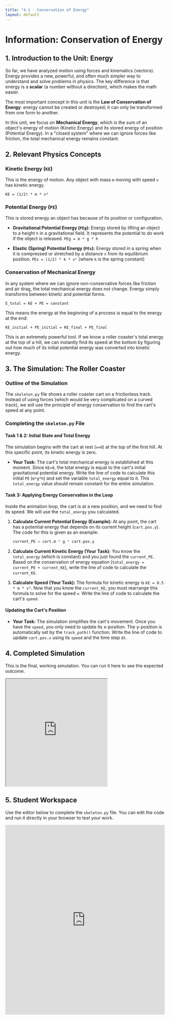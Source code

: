 ```yaml
---
title: "4.1 - Conservation of Energy"
layout: default
---
```

# Information: Conservation of Energy

## 1. Introduction to the Unit: Energy

So far, we have analyzed motion using forces and kinematics (vectors). Energy provides a new, powerful, and often much simpler way to understand and solve problems in physics. The key difference is that energy is a **scalar** (a number without a direction), which makes the math easier.

The most important concept in this unit is the **Law of Conservation of Energy**: energy cannot be created or destroyed; it can only be transformed from one form to another. 

In this unit, we focus on **Mechanical Energy**, which is the sum of an object's energy of motion (Kinetic Energy) and its stored energy of position (Potential Energy). In a "closed system" where we can ignore forces like friction, the total mechanical energy remains constant.

## 2. Relevant Physics Concepts

### Kinetic Energy (`KE`)

This is the energy of motion. Any object with mass `m` moving with speed `v` has kinetic energy.

`KE = (1/2) * m * v²`

### Potential Energy (`PE`)

This is stored energy an object has because of its position or configuration.

-   **Gravitational Potential Energy (`PEg`):** Energy stored by lifting an object to a height `h` in a gravitational field. It represents the potential to do work if the object is released.
    `PEg = m * g * h`

-   **Elastic (Spring) Potential Energy (`PEs`):** Energy stored in a spring when it is compressed or stretched by a distance `x` from its equilibrium position.
    `PEs = (1/2) * k * x²` (where `k` is the spring constant)

### Conservation of Mechanical Energy

In any system where we can ignore non-conservative forces like friction and air drag, the total mechanical energy does not change. Energy simply transforms between kinetic and potential forms.

`E_total = KE + PE = constant`

This means the energy at the beginning of a process is equal to the energy at the end:

`KE_initial + PE_initial = KE_final + PE_final`

This is an extremely powerful tool. If we know a roller coaster's total energy at the top of a hill, we can instantly find its speed at the bottom by figuring out how much of its initial potential energy was converted into kinetic energy.

## 3. The Simulation: The Roller Coaster

### Outline of the Simulation

The `skeleton.py` file shows a roller coaster cart on a frictionless track. Instead of using forces (which would be very complicated on a curved track), we will use the principle of energy conservation to find the cart's speed at any point.

### Completing the `skeleton.py` File

#### **Task 1 & 2: Initial State and Total Energy**

The simulation begins with the cart at rest (`v=0`) at the top of the first hill. At this specific point, its kinetic energy is zero.

- **Your Task:** The cart's total mechanical energy is established at this moment. Since `KE=0`, the total energy is equal to the cart's initial gravitational potential energy. Write the line of code to calculate this initial `PE` (`m*g*h`) and set the variable `total_energy` equal to it. This `total_energy` value should remain constant for the entire simulation.

#### **Task 3: Applying Energy Conservation in the Loop**

Inside the animation loop, the cart is at a new position, and we need to find its speed. We will use the `total_energy` you calculated.

1.  **Calculate Current Potential Energy (Example):** At any point, the cart has a potential energy that depends on its current height (`cart.pos.y`). The code for this is given as an example:
    ```python
    current_PE = cart.m * g * cart.pos.y
    ```

2.  **Calculate Current Kinetic Energy (Your Task):** You know the `total_energy` (which is constant) and you just found the `current_PE`. Based on the conservation of energy equation (`total_energy = current_PE + current_KE`), write the line of code to calculate the `current_KE`.

3.  **Calculate Speed (Your Task):** The formula for kinetic energy is `KE = 0.5 * m * v²`. Now that you know the `current_KE`, you must rearrange this formula to solve for the speed `v`. Write the line of code to calculate the cart's `speed`.

#### **Updating the Cart's Position**

- **Your Task:** The simulation simplifies the cart's movement. Once you have the `speed`, you only need to update its x-position. The y-position is automatically set by the `track_path()` function. Write the line of code to update `cart.pos.x` using its `speed` and the time step `dt`.

## 4. Completed Simulation

This is the final, working simulation. You can run it here to see the expected outcome.

<iframe src="https://glowscript.org/#/user/cglenz/folder/APSimulations/program/4.1-complete.py" width="320" height="340"></iframe>

## 5. Student Workspace

Use the editor below to complete the `skeleton.py` file. You can edit the code and run it directly in your browser to test your work.

<iframe src="https://trinket.io/embed/glowscript/8f311f113c43" width="100%" height="600" frameborder="0" marginwidth="0" marginheight="0" allowfullscreen></iframe>